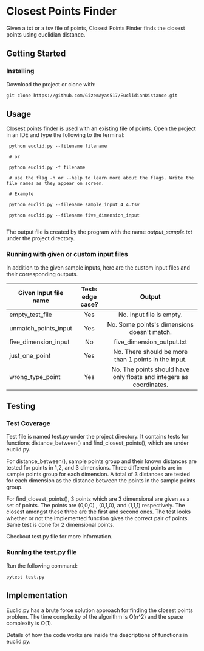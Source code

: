 Closest Points Finder
======

Given a txt or a tsv file of points, Closest Points Finder finds the closest points using euclidian distance.

Getting Started
------

### Installing

Download the project or clone with:

```
git clone https://github.com/GizemAyas517/EuclidianDistance.git
```

Usage
------

Closest points finder is used with an existing file of points. Open the project in an IDE and
type the following to the terminal:

```
 python euclid.py --filename filename

 # or

 python euclid.py -f filename

 # use the flag -h or --help to learn more about the flags. Write the file names as they appear on screen.

 # Example

 python euclid.py --filename sample_input_4_4.tsv

 python euclid.py --filename five_dimension_input


```
The output file is created by the program with the name _output_sample.txt_ under the project directory.

### Running with given or custom input files

In addition to the given sample inputs, here are the custom input files and their corresponding outputs.

| Given Input file name | Tests edge case? | Output  |
| -------------          |:-------------:| :-------------:|
| empty_test_file        | Yes |No. Input file is empty. |
| unmatch_points_input  | Yes |No. Some points's dimensions doesn't match. |
| five_dimension_input | No |five_dimension_output.txt |
| just_one_point  | Yes | No. There should be more than 1 points in the input. |
| wrong_type_point  | Yes | No. The points should have only floats and integers as coordinates. |



Testing
------

### Test Coverage

Test file is named test.py under the project directory. It contains tests for functions distance_between() and
find_closest_points(), which are under euclid.py.

For distance_between(), sample points group and their known distances are tested for points in 1,2, and 3 dimensions. Three different points
are in sample points group for each dimension. A total of 3 distances are tested for each dimension as the
distance between the points in the sample points group.

For find_closest_points(), 3 points which are 3 dimensional are given as a set of points. The points are (0,0,0) , (0,1,0),
and (1,1,1) respectively. The closest amongst these three are the first and second ones. The test looks whether
or not the implemented function gives the correct pair of points. Same test is done for 2 dimensional points.

Checkout test.py file for more information.

### Running the test.py file

Run the following command:

```
pytest test.py
```

Implementation
------

Euclid.py has a brute force solution approach for finding the closest points problem. The time complexity of the algorithm is O(n^2) and the
space complexity is O(1).

Details of how the code works are inside the descriptions of functions in euclid.py.


